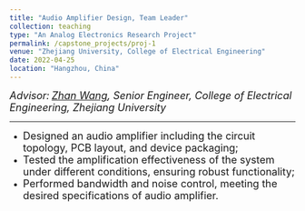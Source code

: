 ```yaml
---
title: "Audio Amplifier Design, Team Leader"
collection: teaching
type: "An Analog Electronics Research Project"
permalink: /capstone_projects/proj-1
venue: "Zhejiang University, College of Electrical Engineering"
date: 2022-04-25
location: "Hangzhou, China"
---
```



*<font size=4>Advisor:</font> [<font size=4>Zhan Wang</font>](https://person.zju.edu.cn/0096083#0)<font size=4>, Senior Engineer, College of Electrical Engineering, Zhejiang University</font>*  

- - -

- <font size=4>Designed an audio amplifier including the circuit topology, PCB layout, and device packaging;</font>
- <font size=4>Tested the amplification effectiveness of the system under different conditions, ensuring robust functionality;</font>
- <font size=4>Performed bandwidth and noise control, meeting the desired specifications of audio amplifier.</font>



